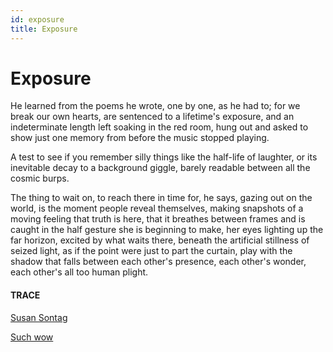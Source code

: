 ```yaml
---
id: exposure
title: Exposure
---
```


# Exposure

He learned from the poems he wrote, 
one by one, as he had to; 
for we break our own hearts,
are sentenced to a lifetime's exposure,
and an indeterminate length left soaking
in the red room, hung out
and asked to show just one memory
from before the music stopped playing.

A test to see if you remember 
silly things like the half-life of laughter,
or its inevitable decay 
to a background giggle, 
barely readable between 
all the cosmic burps.

The thing to wait on, 
to reach there in time for,
he says, gazing out on the world, 
is the moment people reveal themselves,
making snapshots of a moving feeling
that truth is here, that it breathes between
frames and is caught in the half gesture
she is beginning to make, 
her eyes lighting up the far horizon, 
excited by what waits there,
beneath the artificial stillness of seized light,
as if the point were just to part the curtain, 
play with the shadow that falls 
between each other's presence,
each other's wonder, 
each other's all too human plight.


#### TRACE

[Susan Sontag](https://www.brainpickings.org/2016/07/22/susan-sontag-peter-hujar-portraits-in-life-and-death/)

[Such wow](../canto-ii/start-again.html)